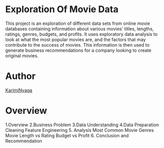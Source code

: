 # Exploration Of Movie Data

This project is an exploration of different data sets from online movie databases containing information about various movies' titles, lengths, ratings, genres, budgets, and profits. It uses exploratory data analysis to look at what the most popular movies are, and the factors that may contribute to the success of movies. This information is then used to generate business recommendations for a company looking to create original movies. 

# Author
[KarimiNyaga](https://github.com/KarimiNyaga)

# Overview
1.Overview
2.Business Problem
3.Data Understanding
4.Data Preparation
  Cleaning
  Feature Engineering
5. Analysis
  Most Common Movie Genres
  Movie Length vs Rating
  Budget vs  Profit
6. Conclusion and Recommendation

